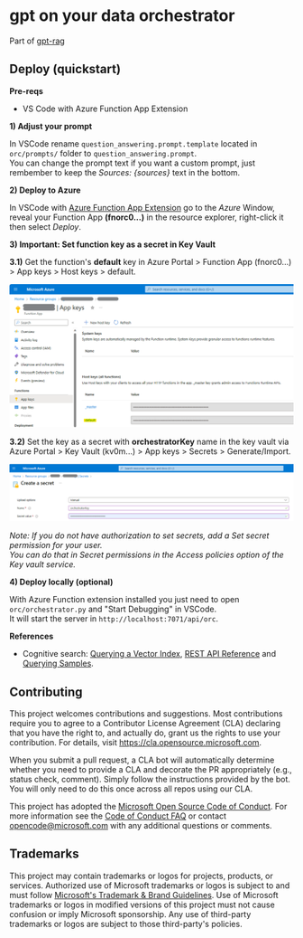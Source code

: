# gpt on your data orchestrator

Part of [gpt-rag](https://github.com/Azure/gpt-rag)

## Deploy (quickstart)

**Pre-reqs**

- VS Code with Azure Function App Extension 

**1) Adjust your prompt** 

In VSCode rename ```question_answering.prompt.template``` located in ```orc/prompts/``` folder  to ```question_answering.prompt```. <br>You can change the prompt text if you want a custom prompt, just rembember to keep the *Sources: {sources}* text in the bottom.

**2) Deploy to Azure** 

In VSCode with [Azure Function App Extension](https://marketplace.visualstudio.com/items?itemName=ms-azuretools.vscode-azurefunctions) go to the *Azure* Window, reveal your Function App **(fnorc0...)** in the resource explorer, right-click it then select *Deploy*.

**3) Important: Set function key as a secret in Key Vault**

**3.1)** Get the function's **default** key in Azure Portal > Function App (fnorc0...) > App keys > Host keys > default.

![alt text](media/getkey.png)

**3.2)** Set the key as a secret with **orchestratorKey** name in the key vault via Azure Portal > Key Vault (kv0m...) > App keys > Secrets > Generate/Import.

![alt text](media/setsecret.png)

*Note: If you do not have authorization to set secrets, add a Set secret permission for your user.*
<br>*You can do that in Secret permissions in the Access policies option of the Key vault service.*

**4) Deploy locally (optional)**

With Azure Function extension installed you just need to open ```orc/orchestrator.py``` and "Start Debugging" in VSCode. <br>It will start the server in ```http://localhost:7071/api/orc```.


**References**

- Cognitive search:
[Querying a Vector Index](https://learn.microsoft.com/en-us/azure/search/vector-search-how-to-query), [REST API Reference](https://learn.microsoft.com/en-us/rest/api/searchservice/preview-api/search-documents) and [Querying Samples](https://github.com/Azure/cognitive-search-vector-pr).

## Contributing

This project welcomes contributions and suggestions.  Most contributions require you to agree to a
Contributor License Agreement (CLA) declaring that you have the right to, and actually do, grant us
the rights to use your contribution. For details, visit https://cla.opensource.microsoft.com.

When you submit a pull request, a CLA bot will automatically determine whether you need to provide
a CLA and decorate the PR appropriately (e.g., status check, comment). Simply follow the instructions
provided by the bot. You will only need to do this once across all repos using our CLA.

This project has adopted the [Microsoft Open Source Code of Conduct](https://opensource.microsoft.com/codeofconduct/).
For more information see the [Code of Conduct FAQ](https://opensource.microsoft.com/codeofconduct/faq/) or
contact [opencode@microsoft.com](mailto:opencode@microsoft.com) with any additional questions or comments.

## Trademarks

This project may contain trademarks or logos for projects, products, or services. Authorized use of Microsoft
trademarks or logos is subject to and must follow
[Microsoft's Trademark & Brand Guidelines](https://www.microsoft.com/en-us/legal/intellectualproperty/trademarks/usage/general).
Use of Microsoft trademarks or logos in modified versions of this project must not cause confusion or imply Microsoft sponsorship.
Any use of third-party trademarks or logos are subject to those third-party's policies.
